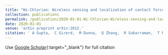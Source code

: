 ```yaml
---
title: "Wi-Chlorian: Wireless sensing and localization of contact forces on a space continuum"
collection: publications
permalink: /publication/2020-01-01-Wi-Chlorian-Wireless-sensing-and-localization-of-contact-forces-on-a-space-continuum
date: 2020-01-01
venue: 'arXiv preprint arXiv:2012.'
citation: ' A Gupta,  C Girerd,  M Dunna,  Q Zhang,  R Subarraman,  T Morimoto,  D Bharadia, &quot;Wi-Chlorian: Wireless sensing and localization of contact forces on a space continuum.&quot; arXiv preprint arXiv:2012., 2020.'
---
```

Use [Google Scholar](https://scholar.google.com/scholar?q=Wi+Chlorian:+Wireless+sensing+and+localization+of+contact+forces+on+a+space+continuum){:target="_blank"} for full citation
